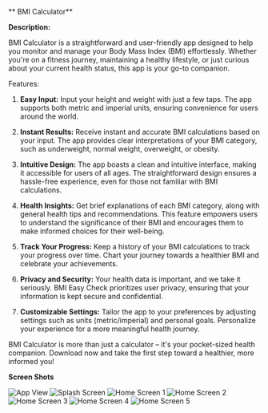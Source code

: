 ** BMI Calculator**

**Description:**

BMI Calculator is a straightforward and user-friendly app designed to help you monitor and manage your Body Mass Index (BMI) effortlessly. Whether you're on a fitness journey, maintaining a healthy lifestyle, or just curious about your current health status, this app is your go-to companion.

 Features:

1. **Easy Input:** Input your height and weight with just a few taps. The app supports both metric and imperial units, ensuring convenience for users around the world.

2. **Instant Results:** Receive instant and accurate BMI calculations based on your input. The app provides clear interpretations of your BMI category, such as underweight, normal weight, overweight, or obesity.

3. **Intuitive Design:** The app boasts a clean and intuitive interface, making it accessible for users of all ages. The straightforward design ensures a hassle-free experience, even for those not familiar with BMI calculations.

4. **Health Insights:** Get brief explanations of each BMI category, along with general health tips and recommendations. This feature empowers users to understand the significance of their BMI and encourages them to make informed choices for their well-being.

5. **Track Your Progress:** Keep a history of your BMI calculations to track your progress over time. Chart your journey towards a healthier BMI and celebrate your achievements.

6. **Privacy and Security:** Your health data is important, and we take it seriously. BMI Easy Check prioritizes user privacy, ensuring that your information is kept secure and confidential.

7. **Customizable Settings:** Tailor the app to your preferences by adjusting settings such as units (metric/imperial) and personal goals. Personalize your experience for a more meaningful health journey.

BMI Calculator is more than just a calculator – it's your pocket-sized health companion. Download now and take the first step toward a healthier, more informed you!

**Screen Shots**

![App View](https://github.com/Mohan-321ret/BMI-Calculator-Android-App/assets/98017458/5366585e-b813-42a5-b976-b45ecc60934a)
![Splash Screen](https://github.com/Mohan-321ret/BMI-Calculator-Android-App/assets/98017458/7949e54d-8f38-427c-ad85-31c2c1e677b8)
![Home Screen 1](https://github.com/Mohan-321ret/BMI-Calculator-Android-App/assets/98017458/e63d80c5-bf43-46d8-a458-7b5aea3d3daf)
![Home Screen 2](https://github.com/Mohan-321ret/BMI-Calculator-Android-App/assets/98017458/abc40d83-e81e-4968-b2fd-3829d55be607)
![Home Screen 3](https://github.com/Mohan-321ret/BMI-Calculator-Android-App/assets/98017458/ff7b364e-cedf-4078-b29c-ecf9ae73814b)
![Home Screen 4](https://github.com/Mohan-321ret/BMI-Calculator-Android-App/assets/98017458/7268036f-4277-40aa-915c-7f8301ad70f9)
![Home Screen 5](https://github.com/Mohan-321ret/BMI-Calculator-Android-App/assets/98017458/3a3f62e9-e85d-4b9c-8a1e-7812bcaa77f6)

